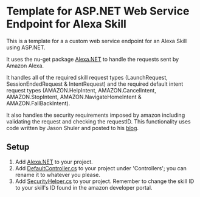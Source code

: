 # Template for ASP.NET Web Service Endpoint for Alexa Skill
This is a template for a a custom web service endpoint for an Alexa Skill using ASP.NET.

It uses the nu-get package [Alexa.NET](https://github.com/timheuer/alexa-skills-dotnet) to handle the requests sent by Amazon Alexa.

It handles all of the required skill request types (LaunchRequest, SessionEndedRequest & IntentRequest) and the required default intent request types (AMAZON.HelpIntent, AMAZON.CancelIntent, AMAZON.StopIntent, AMAZON.NavigateHomeIntent & AMAZON.FallBackIntent).

It also handles the security requirements imposed by amazon including validating the request and checking the requestID. This functionality uses code written by Jason Shuler and posted to his [blog](https://shulerent.com/2018/03/18/validating-alexa-skill-web-requests-in-c/).

## Setup
1. Add [Alexa.NET](https://github.com/timheuer/alexa-skills-dotnet) to your project.
2. Add [DefaultController.cs](https://github.com/roberoonska/Template-for-ASP.NET-Web-Service-Endpoint-for-Alexa-Skill/blob/master/ExampleController.cs) to your project under 'Controllers'; you can rename it to whatever you please.
3. Add [SecurityHelper.cs](https://github.com/roberoonska/Template-for-ASP.NET-Web-Service-Endpoint-for-Alexa-Skill/blob/master/SecurityHelper.cs) to your project. Remember to change the skill ID to your skill's ID found in the amazon developer portal.

